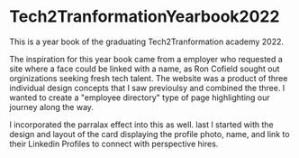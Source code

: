 # Tech2TranformationYearbook2022
This is a year book of the graduating Tech2Tranformation academy 2022.

The inspiration for this year book came from a employer who requested a site where a face could be linked with a name, as Ron Cofield sought out orginizations seeking fresh tech talent.
The website was a product of three individual design concepts that I saw previoulsy and combined the three.
I wanted to create a "employee directory" type of page highlighting our journey along the way.

I incorporated the parralax effect into this as well. last I started with the design and layout of the card displaying the profile photo, name, and link to their Linkedin Profiles to connect with perspective hires.


